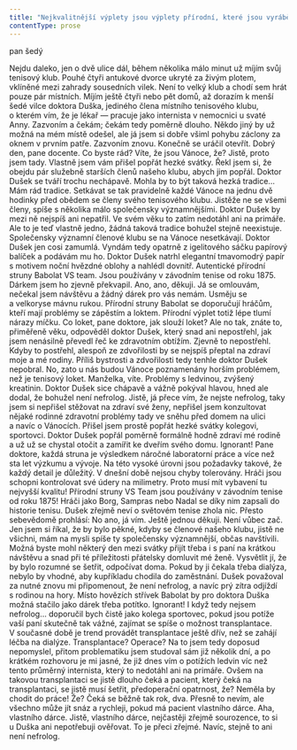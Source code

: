 ```yaml
---
title: "Nejkvalitnější výplety jsou výplety přírodní, které jsou vyráběny z\_hovězích střev\\. Je to nejstarší a\_dosud nejlepší tenisová technologie určená těm, kteří chtějí do svého tenisového vybavení investovat a\_mít tu nejlepší možnou variantu\\. Skupina třinácti až patnácti proužků střev je dohromady spojena kolagenem\\. Tato provázanost zaručuje nejdokonalejší schopnost udržet napětí strun, a\_tím i\_co nejlepší výkon\\. Přírodní struny jsou stále symbolem nejvyšší celosvětové kvality\\. Z\_vrchní zásuvky pracovního stolu opatrně vyndávám malý balíček ukrývající vakuově zabalených dvanáct metrů toho nejlepšího tenisového výpletu\_— Babolat VS team\\. Nesrovnatelná síla, excelentní komfort… Slovy nelze vyjádřit úspěch strun VS\_— byly napodobovány, ale nikdy napodobeny\\. Formule 1 mezi strunami! Balíček jemně a\_opatrně vsunu do papírového sáčku elegantní tmavomodré barvy se zlatým potiskem\_— motiv noční hvězdné oblohy\\. Před zrcadlem si upravím kravatu a\_zběžně vyhlédnu z\_okna\\. Zdá se, že padá mokrý sníh\\. Takže v\_kuchyni vezmu ještě čistý igelitový sáček, do kterého svůj balíček opatrně vsunu\\."
contentType: prose
---
```


<section>

pan šedý

Nejdu daleko, jen o dvě ulice dál, během několika málo minut už míjím svůj tenisový klub. Pouhé čtyři antukové dvorce ukryté za živým plotem, vklíněné mezi zahrady sousedních vilek. Není to velký klub a chodí sem hrát pouze pár místních. Míjím ještě čtyři nebo pět domů, až dorazím k menší šedé vilce doktora Duška, jediného člena místního tenisového klubu, o kterém vím, že je lékař — pracuje jako internista v nemocnici u svaté Anny. Zazvoním a čekám; čekám tedy poměrně dlouho. Někdo jiný by už možná na mém místě odešel, ale já jsem si dobře všiml pohybu záclony za oknem v prvním patře. Zazvoním znovu. Konečně se uráčil otevřít. Dobrý den, pane docente. Co byste rád? Víte, že jsou Vánoce, že? Jistě, proto jsem tady. Vlastně jsem vám přišel popřát hezké svátky. Řekl jsem si, že obejdu pár služebně starších členů našeho klubu, abych jim popřál. Doktor Dušek se tváří trochu nechápavě. Mohla by to být taková hezká tradice… Mám rád tradice. Setkávat se tak pravidelně každé Vánoce na jednu dvě hodinky před obědem se členy svého tenisového klubu. Jistěže ne se všemi členy, spíše s několika málo společensky významnějšími. Doktor Dušek by mezi ně nejspíš ani nepatřil. Ve svém věku to zatím nedotáhl ani na primáře. Ale to je teď vlastně jedno, žádná taková tradice bohužel stejně neexistuje. Společensky významní členové klubu se na Vánoce nesetkávají. Doktor Dušek jen cosi zamumlá. Vyndám tedy opatrně z igelitového sáčku papírový balíček a podávám mu ho. Doktor Dušek natrhl elegantní tmavomodrý papír s motivem noční hvězdné oblohy a nahlédl dovnitř. Autentické přírodní struny Babolat VS team. Jsou používány v závodním tenise od roku 1875. Dárkem jsem ho zjevně překvapil. Ano, ano, děkuji. Já se omlouvám, nečekal jsem návštěvu a žádný dárek pro vás nemám. Usměju se a velkoryse mávnu rukou. Přírodní struny Babolat se doporučují hráčům, kteří mají problémy se zápěstím a loktem. Přírodní výplet totiž lépe tlumí nárazy míčku. Co loket, pane doktore, jak slouží loket? Ale no tak, znáte to, přiměřeně věku, odpověděl doktor Dušek, který snad ani nepostřehl, jak jsem nenásilně převedl řeč ke zdravotním obtížím. Zjevně to nepostřehl. Kdyby to postřehl, alespoň ze zdvořilosti by se nejspíš přeptal na zdraví moje a mé rodiny. Příliš bystrosti a zdvořilosti tedy tenhle doktor Dušek nepobral. No, zato u nás budou Vánoce poznamenány horším problémem, než je tenisový loket. Manželka, víte. Problémy s ledvinou, zvýšený kreatinin. Doktor Dušek sice chápavě a vážně pokýval hlavou, hned ale dodal, že bohužel není nefrolog. Jistě, já přece vím, že nejste nefrolog, taky jsem si nepřišel stěžovat na zdraví své ženy, nepřišel jsem konzultovat nějaké rodinné zdravotní problémy tady ve sněhu před domem na ulici a navíc o Vánocích. Přišel jsem prostě popřát hezké svátky kolegovi, sportovci. Doktor Dušek popřál poměrně formálně hodně zdraví mé rodině a už už se chystal otočit a zamířit ke dveřím svého domu. Ignorant! Pane doktore, každá struna je výsledkem náročné laboratorní práce a více než sta let výzkumu a vývoje. Na této vysoké úrovni jsou požadavky takové, že každý detail je důležitý. V dnešní době nejsou chyby tolerovány. Hráči jsou schopni kontrolovat své údery na milimetry. Proto musí mít vybavení tu nejvyšší kvalitu! Přírodní struny VS Team jsou používány v závodním tenise od roku 1875! Hráči jako Borg, Sampras nebo Nadal se díky nim zapsali do historie tenisu. Dušek zřejmě neví o světovém tenise zhola nic. Přesto sebevědomě prohlásí: No ano, já vím. Ještě jednou děkuji. Není vůbec zač. Jen jsem si říkal, že by bylo pěkné, kdyby se členové našeho klubu, jistě ne všichni, mám na mysli spíše ty společensky významnější, občas navštívili. Možná byste mohl některý den mezi svátky přijít třeba i s paní na krátkou návštěvu a snad při té příležitosti přátelsky domluvit mé ženě. Vysvětlit jí, že by bylo rozumné se šetřit, odpočívat doma. Pokud by ji čekala třeba dialýza, nebylo by vhodné, aby kupříkladu chodila do zaměstnání. Dušek považoval za nutné znovu mi připomenout, že není nefrolog, a navíc prý zítra odjíždí s rodinou na hory. Místo hovězích střívek Babolat by pro doktora Duška možná stačilo jako dárek třeba potítko. Ignorant! I když tedy nejsem nefrolog… doporučil bych čistě jako kolega sportovec, pokud jsou potíže vaší paní skutečně tak vážné, zajímat se spíše o možnost transplantace. V současné době je trend provádět transplantace ještě dřív, než se zahájí léčba na dialýze. Transplantace? Operace? Na to jsem tedy doposud nepomyslel, přitom problematiku jsem studoval sám již několik dní, a po krátkém rozhovoru je mi jasné, že již dnes vím o potížích ledvin víc než tento průměrný internista, který to nedotáhl ani na primáře. Ovšem na takovou transplantaci se jistě dlouho čeká a pacient, který čeká na transplantaci, se jistě musí šetřit, předoperační opatrnost, že? Neměla by chodit do práce! Že? Čeká se běžně tak rok, dva. Přesně to nevím, ale všechno může jít snáz a rychleji, pokud má pacient vlastního dárce. Aha, vlastního dárce. Jistě, vlastního dárce, nejčastěji zřejmě sourozence, to si u Duška ani nepotřebuji ověřovat. To je přeci zřejmé. Navíc, stejně to ani není nefrolog.

</section>

